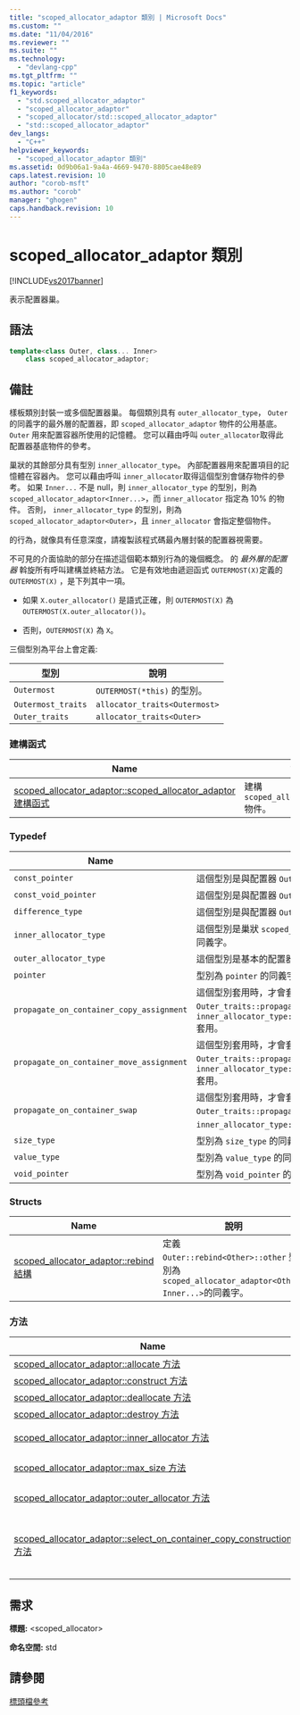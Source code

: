 ```yaml
---
title: "scoped_allocator_adaptor 類別 | Microsoft Docs"
ms.custom: ""
ms.date: "11/04/2016"
ms.reviewer: ""
ms.suite: ""
ms.technology: 
  - "devlang-cpp"
ms.tgt_pltfrm: ""
ms.topic: "article"
f1_keywords: 
  - "std.scoped_allocator_adaptor"
  - "scoped_allocator_adaptor"
  - "scoped_allocator/std::scoped_allocator_adaptor"
  - "std::scoped_allocator_adaptor"
dev_langs: 
  - "C++"
helpviewer_keywords: 
  - "scoped_allocator_adaptor 類別"
ms.assetid: 0d9b06a1-9a4a-4669-9470-8805cae48e89
caps.latest.revision: 10
author: "corob-msft"
ms.author: "corob"
manager: "ghogen"
caps.handback.revision: 10
---
```

# scoped_allocator_adaptor 類別
[!INCLUDE[vs2017banner](../assembler/inline/includes/vs2017banner.md)]

表示配置器巢。  
  
## 語法  
  
```cpp  
template<class Outer, class... Inner>  
    class scoped_allocator_adaptor;  
```  
  
## 備註  
 樣板類別封裝一或多個配置器巢。  每個類別具有 `outer_allocator_type`， `Outer`的同義字的最外層的配置器，即 `scoped_allocator_adaptor` 物件的公用基底。  `Outer` 用來配置容器所使用的記憶體。  您可以藉由呼叫 `outer_allocator`取得此配置器基底物件的參考。  
  
 巢狀的其餘部分具有型別 `inner_allocator_type`。  內部配置器用來配置項目的記憶體在容器內。  您可以藉由呼叫 `inner_allocator`取得這個型別會儲存物件的參考。  如果 `Inner...` 不是 null，則 `inner_allocator_type` 的型別，則為 `scoped_allocator_adaptor<Inner...>`，而 `inner_allocator` 指定為 10% 的物件。  否則， `inner_allocator_type` 的型別，則為 `scoped_allocator_adaptor<Outer>`，且 `inner_allocator` 會指定整個物件。  
  
 的行為，就像具有任意深度，請複製該程式碼最內層封裝的配置器視需要。  
  
 不可見的介面協助的部分在描述這個範本類別行為的幾個概念。  的 *最外層的配置器* 斡旋所有呼叫建構並終結方法。  它是有效地由遞迴函式 `OUTERMOST(X)`定義的 `OUTERMOST(X)` ，是下列其中一項。  
  
-   如果 `X.outer_allocator()` 是語式正確，則 `OUTERMOST(X)` 為 `OUTERMOST(X.outer_allocator())`。  
  
-   否則，`OUTERMOST(X)` 為 `X`。  
  
 三個型別為平台上會定義:  
  
|型別|說明|  
|--------|--------|  
|`Outermost`|`OUTERMOST(*this)` 的型別。|  
|`Outermost_traits`|`allocator_traits<Outermost>`|  
|`Outer_traits`|`allocator_traits<Outer>`|  
  
### 建構函式  
  
|Name|說明|  
|----------|--------|  
|[scoped\_allocator\_adaptor::scoped\_allocator\_adaptor 建構函式](../Topic/scoped_allocator_adaptor::scoped_allocator_adaptor%20Constructor.md)|建構 `scoped_allocator_adaptor` 物件。|  
  
### Typedef  
  
|Name|說明|  
|----------|--------|  
|`const_pointer`|這個型別是與配置器 `Outer``const_pointer` 的同義字。|  
|`const_void_pointer`|這個型別是與配置器 `Outer``const_void_pointer` 的同義字。|  
|`difference_type`|這個型別是與配置器 `Outer``difference_type` 的同義字。|  
|`inner_allocator_type`|這個型別是巢狀 `scoped_allocator_adaptor<Inner...>`配接器類型的同義字。|  
|`outer_allocator_type`|這個型別是基本的配置器 `Outer`類型的同義字。|  
|`pointer`|型別為 `pointer` 的同義字與配置器 `Outer`。|  
|`propagate_on_container_copy_assignment`|這個型別套用時，才會套用 `Outer_traits::propagate_on_container_copy_assignment` 或 `inner_allocator_type::propagate_on_container_copy_assignment` 套用。|  
|`propagate_on_container_move_assignment`|這個型別套用時，才會套用 `Outer_traits::propagate_on_container_move_assignment` 或 `inner_allocator_type::propagate_on_container_move_assignment` 套用。|  
|`propagate_on_container_swap`|這個型別套用時，才會套用 `Outer_traits::propagate_on_container_swap` 或 `inner_allocator_type::propagate_on_container_swap` 套用。|  
|`size_type`|型別為 `size_type` 的同義字與配置器 `Outer`。|  
|`value_type`|型別為 `value_type` 的同義字與配置器 `Outer`。|  
|`void_pointer`|型別為 `void_pointer` 的同義字與配置器 `Outer`。|  
  
### Structs  
  
|Name|說明|  
|----------|--------|  
|[scoped\_allocator\_adaptor::rebind 結構](../Topic/scoped_allocator_adaptor::rebind%20Struct.md)|定義 `Outer::rebind<Other>::other` 型別為 `scoped_allocator_adaptor<Other, Inner...>`的同義字。|  
  
### 方法  
  
|Name|說明|  
|----------|--------|  
|[scoped\_allocator\_adaptor::allocate 方法](../Topic/scoped_allocator_adaptor::allocate%20Method.md)|使用 `Outer` 配置器，配置記憶體。|  
|[scoped\_allocator\_adaptor::construct 方法](../Topic/scoped_allocator_adaptor::construct%20Method.md)|建構物件。|  
|[scoped\_allocator\_adaptor::deallocate 方法](../Topic/scoped_allocator_adaptor::deallocate%20Method.md)|使用外部配置器，則會解除配置物件。|  
|[scoped\_allocator\_adaptor::destroy 方法](../Topic/scoped_allocator_adaptor::destroy%20Method.md)|終結指定的物件。|  
|[scoped\_allocator\_adaptor::inner\_allocator 方法](../Topic/scoped_allocator_adaptor::inner_allocator%20Method.md)|擷取對 `inner_allocator_type`型別儲存物件的參考。|  
|[scoped\_allocator\_adaptor::max\_size 方法](../Topic/scoped_allocator_adaptor::max_size%20Method.md)|判斷可以由外部配置器所配置的物件數目上限。|  
|[scoped\_allocator\_adaptor::outer\_allocator 方法](../Topic/scoped_allocator_adaptor::outer_allocator%20Method.md)|擷取對 `outer_allocator_type`型別儲存物件的參考。|  
|[scoped\_allocator\_adaptor::select\_on\_container\_copy\_construction 方法](../Topic/scoped_allocator_adaptor::select_on_container_copy_construction%20Method.md)|建立與初始化呼叫的每個儲存的配置器物件的新 `scoped_allocator_adaptor` 物件每一個對應的配置器的 `select_on_container_copy_construction` 。|  
  
## 需求  
 **標題:** \<scoped\_allocator\>  
  
 **命名空間:** std  
  
## 請參閱  
 [標頭檔參考](../standard-library/cpp-standard-library-header-files.md)